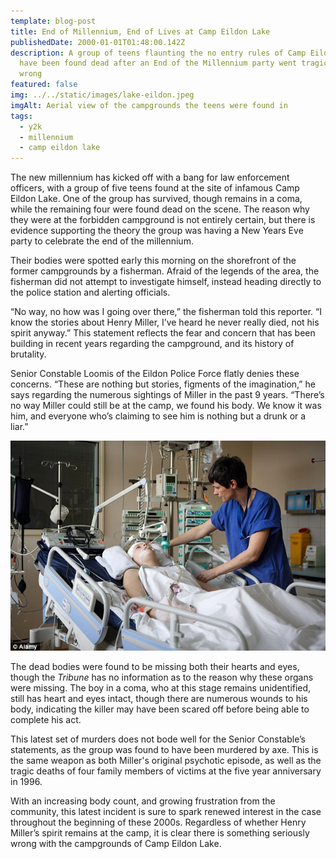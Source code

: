 ```yaml
---
template: blog-post
title: End of Millennium, End of Lives at Camp Eildon Lake
publishedDate: 2000-01-01T01:48:00.142Z
description: A group of teens flaunting the no entry rules of Camp Eildon Lake
  have been found dead after an End of the Millennium party went tragically
  wrong
featured: false
img: ../../static/images/lake-eildon.jpeg
imgAlt: Aerial view of the campgrounds the teens were found in
tags:
  - y2k
  - millennium
  - camp eildon lake
---
```

The new millennium has kicked off with a bang for law enforcement officers, with a group of five teens found at the site of infamous Camp Eildon Lake. One of the group has survived, though remains in a coma, while the remaining four were found dead on the scene. The reason why they were at the forbidden campground is not entirely certain, but there is evidence supporting the theory the group was having a New Years Eve party to celebrate the end of the millennium.

Their bodies were spotted early this morning on the shorefront of the former campgrounds by a fisherman. Afraid of the legends of the area, the fisherman did not attempt to investigate himself, instead heading directly to the police station and alerting officials.

“No way, no how was I going over there,” the fisherman told this reporter. “I know the stories about Henry Miller, I’ve heard he never really died, not his spirit anyway.” This statement reflects the fear and concern that has been building in recent years regarding the campground, and its history of brutality.

Senior Constable Loomis of the Eildon Police Force flatly denies these concerns. “These are nothing but stories, figments of the imagination,” he says regarding the numerous sightings of Miller in the past 9 years. “There’s no way Miller could still be at the camp, we found his body. We know it was him, and everyone who’s claiming to see him is nothing but a drunk or a liar.”

![One of the as yet unidentified victims of this latest murder spree](../../static/images/coma.jpeg "One of the as yet unidentified victims of this latest murder spree")

The dead bodies were found to be missing both their hearts and eyes, though the *Tribune* has no information as to the reason why these organs were missing. The boy in a coma, who at this stage remains unidentified, still has heart and eyes intact, though there are numerous wounds to his body, indicating the killer may have been scared off before being able to complete his act.

This latest set of murders does not bode well for the Senior Constable’s statements, as the group was found to have been murdered by axe. This is the same weapon as both Miller's original psychotic episode, as well as the tragic deaths of four family members of victims at the five year anniversary in 1996.

With an increasing body count, and growing frustration from the community, this latest incident is sure to spark renewed interest in the case throughout the beginning of these 2000s. Regardless of whether Henry Miller’s spirit remains at the camp, it is clear there is something seriously wrong with the campgrounds of Camp Eildon Lake.